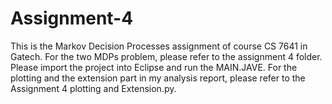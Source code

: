 # Assignment-4
This is the Markov Decision Processes assignment of course CS 7641 in Gatech.
For the two MDPs problem, please refer to the assignment 4 folder. Please import the project into Eclipse and run the MAIN.JAVE. 
For the plotting and the extension part in my analysis report, please refer to the Assignment 4 plotting and Extension.py. 
